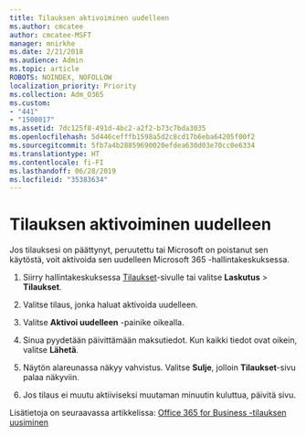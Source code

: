 ```yaml
---
title: Tilauksen aktivoiminen uudelleen
ms.author: cmcatee
author: cmcatee-MSFT
manager: mnirkhe
ms.date: 2/21/2018
ms.audience: Admin
ms.topic: article
ROBOTS: NOINDEX, NOFOLLOW
localization_priority: Priority
ms.collection: Adm_O365
ms.custom:
- "441"
- "1500017"
ms.assetid: 7dc125f8-491d-4bc2-a2f2-b73c7bda3035
ms.openlocfilehash: 5d446cefffb1598a5d2c8cd17b6eba64205f00f2
ms.sourcegitcommit: 5fb7a4b28859690020efdea630d03e70cc0e6334
ms.translationtype: HT
ms.contentlocale: fi-FI
ms.lasthandoff: 06/28/2019
ms.locfileid: "35383634"
---
```

# <a name="how-to-reactivate-a-subscription"></a>Tilauksen aktivoiminen uudelleen

Jos tilauksesi on päättynyt, peruutettu tai Microsoft on poistanut sen käytöstä, voit aktivoida sen uudelleen Microsoft 365 -hallintakeskuksessa.
  
1. Siirry hallintakeskuksessa [Tilaukset](https://go.microsoft.com/fwlink/p/?linkid=842054)-sivulle tai valitse **Laskutus** \> **Tilaukset**.

2. Valitse tilaus, jonka haluat aktivoida uudelleen.

3. Valitse **Aktivoi uudelleen** -painike oikealla.

4. Sinua pyydetään päivittämään maksutiedot. Kun kaikki tiedot ovat oikein, valitse **Lähetä**.

5. Näytön alareunassa näkyy vahvistus. Valitse **Sulje**, jolloin **Tilaukset**-sivu palaa näkyviin.

6. Jos tilaus ei muutu aktiiviseksi muutaman minuutin kuluttua, päivitä sivu.

Lisätietoja on seuraavassa artikkelissa: [Office 365 for Business -tilauksen uusiminen](https://support.office.com/article/8d83b530-f4ca-47f6-a666-e5791cbacc7e)
  